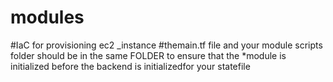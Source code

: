 # modules
#IaC for provisioning ec2 _instance
#themain.tf file and your module scripts folder should be in the same FOLDER to ensure that the *module is initialized before the backend is initializedfor your statefile
